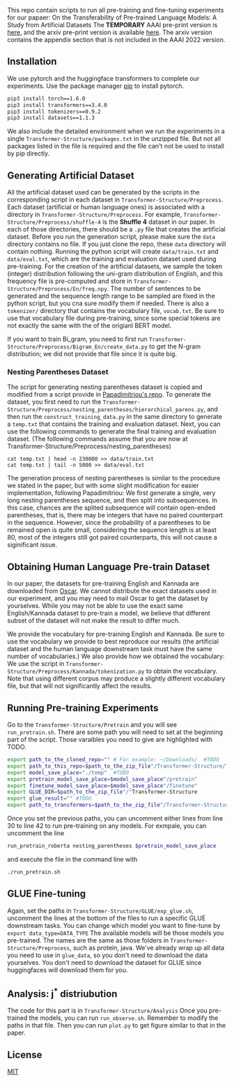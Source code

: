 This repo contain scripts to run all pre-training and fine-tuning experiments for our papaer:
On the Transferability of Pre-trained Language Models: A Study from Artificial Datasets
The **TEMPORARY** AAAI pre-print version is [here](https://www.aaai.org/AAAI22Papers/AAAI-6372.ChiangC.pdf), and the arxiv pre-print version is available [here](https://arxiv.org/abs/2109.03537).
The arxiv version contains the appendix section that is not included in the AAAI 2022 version.

## Installation
We use pytorch and the huggingface transformers to complete our experiments.
Use the package manager [pip](https://pip.pypa.io/en/stable/) to install pytorch. 
```bash
pip3 install torch==1.6.0
pip3 install transformers==3.4.0
pip3 install tokenizers==0.9.2
pip3 install datasets==1.1.3
```

We also include the detailed environment when we run the experiments in a single `Transformer-Structure/packages.txt` in the unzipped file.
But not all packages listed in the file is required and the file can't not be used to install by pip directly. 

## Generating Artificial Dataset
All the artificial dataset used can be generated by the scripts in the corresponding script in each dataset in  `Transformer-Structure/Preprocess`.
Each dataset (artificial or human language ones) is associated with a directory in `Transformer-Structure/Preprocess`.
For example, `Transformer-Structure/Preprocess/shuffle-4` is the **Shuffle 4** dataset in our paper.
In each of those directories, there should be a `.py` file that creates the artificial dataset. 
Before you run the generation script, please make sure the `data` directory contains no file.
If you just clone the repo, these `data` directory will contain nothing.
Running the python script will create `data/train.txt` and `data/eval.txt`, which are the training and evaluation dataset used during pre-training.
For the creation of the artificial datasets, we sample the token (integer) distribution following the uni-gram distribution of English, and this frequency file is pre-computed and store in `Transformer-Structure/Preprocess/En/freq.npy`.
The number of sentences to be generated and the sequence length range to be sampled are fixed in the python script, but you cna sure modify them if needed.
There is also a `tokenizer/` directory that contains the vocabulary file, `vocab.txt`.
Be sure to use that vocabulary file during pre-training, since some special tokens are not exactly the same with the of the origianl BERT model.

If you want to train Bi_gram, you need to first run `Transformer-Structure/Preprocess/Bigram_En/create_data.py` to get the N-gram distribution; we did not provide that file since it is quite big.

### Nesting Parentheses Dataset
The script for generating nesting parentheses dataset is copied and modified from a script provide in [Papadimitriou's repo](https://github.com/toizzy/tilt-transfer).
To generate the dataset, you first need to run the `Transformer-Structure/Preprocess/nesting_parentheses/hierarchical_parens.py`, and then run the `construct_training_data.py` in the same directory to generate a `temp.txt` that contains the training and evaluation dataset.
Next, you can use the following commands to generate the final training and evaluation dataset.
(The following commands assume that you are now at Transformer-Structure/Preprocess/nesting_parentheses)
```
cat temp.txt | head -n 230000 >> data/train.txt
cat temp.txt | tail -n 5000 >> data/eval.txt
```
The generation process of nesting parentheses is similar to the procedure we stated in the paper, but with some slight modification for easier implementation, following Papadimitriou:
We first generate a single, very long nesting parentheses sequence, and then split into subsequences.
In this case, chances are the splited subsequence will contain open-ended parentheses, that is, there may be integers that have no paired counterpart in the sequence.
However, since the probability of a parentheses to be remained open is quite small, considering the sequence length is at least 80, most of the integers still got paired counterparts, this will not cause a siginificant issue.


## Obtaining Human Language Pre-train Dataset
In our paper, the datasets for pre-training English and Kannada are downloaded from [Oscar](https://oscar-corpus.com/post/oscar-v21-09/).
We cannot distribute the exact datasets used in our experiment, and you may need to mail Oscar to get the dataset by yourselves.
While you may not be able to use the exact same English/Kannada dataset to pre-train a model, we believe that different subset of the dataset will not make the result to differ much.

We provide the vocabulary for pre-training English and Kannada. 
Be sure to use the vocabulary we provide to best reproduce our results (the artificial dataset and the human language downstream task must have the same number of vocabularies.)
We also provide how we obtained the vocabulary: We use the script in `Transformer-Structure/Preprocess/Kannada/tokenization.py` to obtain the vocabulary.
Note that using different corpus may produce a slightly different vocabulary file, but that will not significantly affect the results.


## Running Pre-training Experiments
Go to the `Transformer-Structure/Pretrain` and you will see `run_pretrain.sh`.
There are some path you will need to set at the beginning part of the script.
Those varaibles you need to give are highlighted with TODO.
```bash
export path_to_the_cloned_repo="" # For example: ~/Downloads/  #TODO
export path_to_this_repo=$path_to_the_zip_file"/Transformer-Structure/Transformer-Structure"
export model_save_place="./temp"  #TODO
export pretrain_model_save_place=$model_save_place"/pretrain"
export finetune_model_save_place=$model_save_place"/finetune"
export GLUE_DIR=$path_to_the_zip_file"/"Transformer-Structure
export glue_result="" #TODO
export path_to_transformers=$path_to_the_zip_file"/Transformer-Structure"
```
Once you set the previous paths, you can uncomment either lines from line 30 to line 42 to run pre-training on any models.
For exmpale, you can uncomment the line
```bash
run_pretrain_roberta nesting_parentheses $pretrain_model_save_place
```
and execute the file in the command line with
```bash
./run_pretrain.sh
```


## GLUE Fine-tuning
Again, set the paths in `Transformer-Structure/GLUE/exp_glue.sh`, uncomment the lines at the bottom of the files to run a specific GLUE downstream tasks.
You can change which model you want to fine-tune by `export data_type=DATA_TYPE` 
The available models will be those models you pre-trained. The names are the same as those folders in `Transformer-Structure/Preprocess`, such as protein, java.
We've already wrap up all data you need to use in `glue_data`, so you don't need to download the data yourselves.
You don't need to download the dataset for GLUE since huggingfaces will download them for you.

## Analysis: j<sup>\*</sup> distriubution
The code for this part is in `Transformer-Structure/Analysis`
Once you pre-trained the models, you can run `run_observe.sh`.
Remember to modify the paths in that file.
Then you can run `plot.py` to get figure similar to that in the paper.

## License
[MIT](https://choosealicense.com/licenses/mit/)
